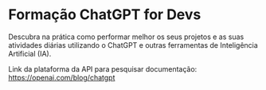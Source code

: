 # Formação ChatGPT for Devs
Descubra na prática como performar melhor os seus projetos e as suas atividades diárias utilizando o ChatGPT e outras ferramentas de Inteligência Artificial (IA).

Link da plataforma da API para pesquisar documentação: https://openai.com/blog/chatgpt

 
